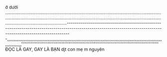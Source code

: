 ở dưới .........................................................................................................................................................................................................................................................................................................--------------------------------------------------------------------------------------------------------------------------------------------------------------,,,,,,,,,,,,,,,,,,,,,,,,,,,,,,,,,,,,,,,,,,,,,,,,,,,,,,,,,,,,,,,,,,,,,,,,,,,,,,,,,,,,,,,,,,,,,,,,,,,,,,,,,,,,,,,,,,,,,,,,,,,,,,,,,,,,,,,,''''''''''''''''''''''''''''''''''''''''''''''''''''''''''''''''''''''''''''''''''''''''''''''''''''''''' ĐỌC LÀ GAY, GAY LÀ BẠN
djt con mẹ m nguyên
